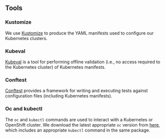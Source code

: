 ## Tools

### Kustomize

We use [Kustomize][] to produce the YAML manifests used to configure
our Kubernetes clusters.

[kustomize]: https://github.com/kubernetes-sigs/kustomize

### Kubeval

[Kubeval][] is a tool for performing offline validation (i.e., no access required
to the Kubernetes cluster) of Kubernetes manifests.

[kubeval]: https://github.com/instrumenta/kubeval

### Conftest

[Conftest][] provides a framework for writing and executing tests
against configuration files (including Kubernetes manifests).

[conftest]: https://github.com/open-policy-agent/conftest

### Oc and kubectl

The `oc` and `kubectl` commands are used to interact with a Kubernetes
or OpenShift cluster. We download the latest appropriate `oc` version
from [here][ocp-cli], which includes an appropriate `kubectl` command in
the same package.

[ocp-cli]: https://mirror.openshift.com/pub/openshift-v4/clients/ocp/
